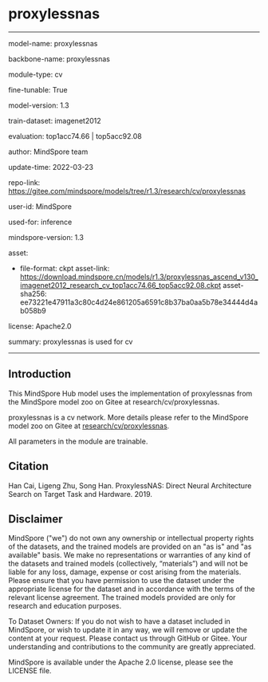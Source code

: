 # proxylessnas

---

model-name: proxylessnas

backbone-name: proxylessnas

module-type: cv

fine-tunable: True

model-version: 1.3

train-dataset: imagenet2012

evaluation: top1acc74.66 | top5acc92.08

author: MindSpore team

update-time: 2022-03-23

repo-link: <https://gitee.com/mindspore/models/tree/r1.3/research/cv/proxylessnas>

user-id: MindSpore

used-for: inference

mindspore-version: 1.3

asset:

-
    file-format: ckpt
    asset-link: <https://download.mindspore.cn/models/r1.3/proxylessnas_ascend_v130_imagenet2012_research_cv_top1acc74.66_top5acc92.08.ckpt>
    asset-sha256: ee73221e47911a3c80c4d24e861205a6591c8b37ba0aa5b78e34444d4ab058b9

license: Apache2.0

summary: proxylessnas is used for cv

---

## Introduction

This MindSpore Hub model uses the implementation of proxylessnas from the MindSpore model zoo on Gitee at research/cv/proxylessnas.

proxylessnas is a cv network. More details please refer to the MindSpore model zoo on Gitee at [research/cv/proxylessnas](https://gitee.com/mindspore/models/blob/r1.3/research/cv/proxylessnas/README.md).

All parameters in the module are trainable.

## Citation

Han Cai, Ligeng Zhu, Song Han. ProxylessNAS: Direct Neural Architecture Search on Target Task and Hardware. 2019.

## Disclaimer

MindSpore ("we") do not own any ownership or intellectual property rights of the datasets, and the trained models are provided on an "as is" and "as available" basis. We make no representations or warranties of any kind of the datasets and trained models (collectively, “materials”) and will not be liable for any loss, damage, expense or cost arising from the materials. Please ensure that you have permission to use the dataset under the appropriate license for the dataset and in accordance with the terms of the relevant license agreement. The trained models provided are only for research and education purposes.

To Dataset Owners: If you do not wish to have a dataset included in MindSpore, or wish to update it in any way, we will remove or update the content at your request. Please contact us through GitHub or Gitee. Your understanding and contributions to the community are greatly appreciated.

MindSpore is available under the Apache 2.0 license, please see the LICENSE file.
